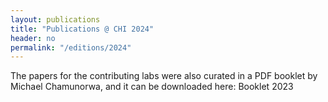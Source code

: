 ```yaml
---
layout: publications
title: "Publications @ CHI 2024"
header: no
permalink: "/editions/2024"
---
```

The papers for the contributing labs were also curated in a PDF booklet by Michael Chamunorwa, and it can be downloaded here: Booklet 2023